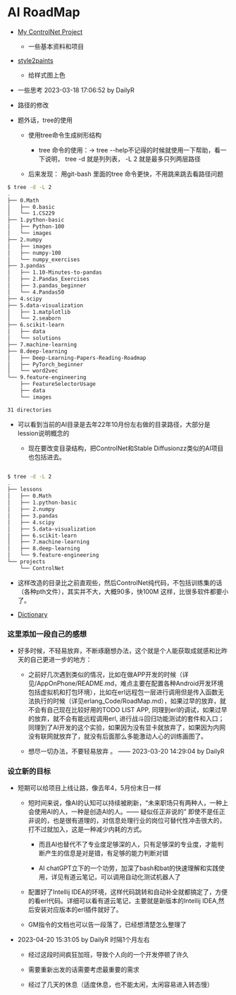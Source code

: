 # AI RoadMap 

- [My ControlNet Project](https://github.com/DailyR/ControlNet)

	- 一些基本资料和项目


- [style2paints](https://github.com/DailyR/style2paints)

	- 给样式图上色


-  一些思考 2023-03-18 17:06:52 by DailyR


- 路径的修改


- 题外话，tree的使用

	- 使用tree命令生成树形结构
		- tree 命令的使用：-> tree --help不记得的时候就使用一下帮助，看一下说明， tree -d 就是列列表， -L 2 就是最多只列两层路径

	- 后来发现： 用git-bash 里面的tree 命令更快，不用跳来跳去看路径问题

```bash
$ tree -d -L 2
.
├── 0.Math
│   ├── 0.basic
│   └── 1.CS229
├── 1.python-basic
│   ├── Python-100
│   └── images
├── 2.numpy
│   ├── images
│   ├── numpy-100
│   └── numpy_exercises
├── 3.pandas
│   ├── 1.10-Minutes-to-pandas
│   ├── 2.Pandas_Exercises
│   ├── 3.pandas_beginner
│   └── 4.Pandas50
├── 4.scipy
├── 5.data-visualization
│   ├── 1.matplotlib
│   └── 2.seaborn
├── 6.scikit-learn
│   ├── data
│   └── solutions
├── 7.machine-learning
├── 8.deep-learning
│   ├── Deep-Learning-Papers-Reading-Roadmap
│   ├── PyTorch_beginner
│   └── word2vec
└── 9.feature-engineering
    ├── FeatureSelectorUsage
    ├── data
    └── images

31 directories
```

- 可以看到当前的AI目录是去年22年10月份左右做的目录路径，大部分是lession说明概念的

	- 现在要改变目录结构，把ControlNet和Stable Diffusionzz类似的AI项目也包括进去。

```bash

$ tree -d -L 2
.
├── lessons
│   ├── 0.Math
│   ├── 1.python-basic
│   ├── 2.numpy
│   ├── 3.pandas
│   ├── 4.scipy
│   ├── 5.data-visualization
│   ├── 6.scikit-learn
│   ├── 7.machine-learning
│   ├── 8.deep-learning
│   └── 9.feature-engineering
└── projects
    └── ControlNet

```

- 这样改造的目录比之前直观些，然后ControlNet纯代码，不包括训练集的话（各种pth文件），其实并不大，大概90多，快100M 这样，比很多软件都要小了。

- [Dictionary](Dictionary.md) 



### 这里添加一段自己的感想

- 好多时候，不轻易放弃，不断琢磨想办法，这个就是个人能获取成就感和比昨天的自己更进一步的地方：

	- 之前好几次遇到类似的情况，比如在做APP开发的时候（详见/AppOnPhone/README.md，难点主要在配置各种Android开发环境包括虚拟机和打包环境），比如在erl远程包一层进行调用但是传入函数无法执行的时候（详见erlang_Code/RoadMap.md），如果过早的放弃，就不会有自己现在比较好用的TODO LIST APP, 同理到erl的调试，如果过早的放弃，就不会有能远程调用erl, 进行战斗回归功能测试的套件和入口；同理到了AI开发的这个实验，如果因为没有显卡就放弃了，如果因为内网没有联网就放弃了，就没有后面那么多能激动人心的训练画图了。

	- 想尽一切办法，不要轻易放弃 。 ——  2023-03-20 14:29:04 by DailyR

### 设立新的目标

- 短期可以给项目上线让路，像去年4，5月份末日一样

	- 短时间来说，像AI的认知可以持续被刷新，“未来职场只有两种人，一种上会使用AI的人，一种是创造AI的人。—— 疑似任正非说的” 即使不是任正非说的，也是很有道理的，对信息处理行业的岗位可替代性冲击很大的，打不过就加入，这是一种减少内耗的方式。

		- 而且AI也替代不了专业度足够深的人，只有足够深的专业度，才能判断产生的信息是对是错，有足够的能力判断对错

		- AI chatGPT立下的一个功劳，加深了bash和bat的快速理解和实践使用，详见有道云笔记，可以调用自动化测试机器人了

	- 配置好了Intellij IDEA的环境，这样代码跳转和自动补全就都搞定了，方便的看erl代码。详细可以看有道云笔记，主要就是新版本的Intellij IDEA,然后安装对应版本的erl插件就好了。


	- GM指令的文档也可以告一段落了，已经想清楚怎么整理了


- 2023-04-20 15:31:05 by DailyR 时隔1个月左右

	- 经过这段时间疯狂加班，导致个人向的一个开发停顿了许久

	- 需要重新出发的话需要考虑最重要的需求

	- 经过了几天的休息（适度休息，也不能太闲，太闲容易进入转态慢）